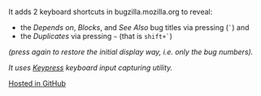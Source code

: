 It adds 2 keyboard shortcuts in bugzilla.mozilla.org to reveal:

- the *Depends on*, *Blocks*, and *See Also* bug titles via pressing (<code>\`</code>) and  
- the *Duplicates* via pressing `~` (that is <code>shift+`</code>)

*(press again to restore the initial display way, i.e. only the bug numbers).*

*It uses [Keypress](https://github.com/dmauro/Keypress/) keyboard input capturing utility.*  

[Hosted in GitHub](https://github.com/darkred/Userscripts)